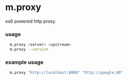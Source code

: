 m.proxy
===
es6 powered http proxy.

### usage
```sh
  m.proxy <server> <upstream>
  m.proxy --version
```
### example usage
```sh
  m.proxy "http://localhost:8080" "http://google:80"
```
